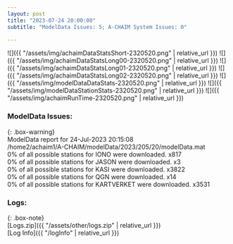 ```yaml
---
layout: post
title: "2023-07-24 20:00:00"
subtitle: "ModelData Issues: 5; A-CHAIM System Issues: 0"

---
```


![]({{ "/assets/img/achaimDataStatsShort-2320520.png" | relative_url }})
![]({{ "/assets/img/achaimDataStatsLong00-2320520.png" | relative_url }})
![]({{ "/assets/img/achaimDataStatsLong01-2320520.png" | relative_url }})
![]({{ "/assets/img/achaimDataStatsLong02-2320520.png" | relative_url }})
![]({{ "/assets/img/modelDataDataStats-2320520.png" | relative_url }})
![]({{ "/assets/img/modelDataStationStats-2320520.png" | relative_url }})
![]({{ "/assets/img/achaimRunTime-2320520.png" | relative_url }})


### ModelData Issues:  
  
{: .box-warning}  
 ModelData report for 24-Jul-2023 20:15:08   
 /home2/achaim1/A-CHAIM/modelData/2023/205/20/modelData.mat   
 0% of all possible stations for IONO were downloaded. x817   
 0% of all possible stations for JASON were downloaded. x3   
 0% of all possible stations for KASI were downloaded. x3822   
 0% of all possible stations for QGN were downloaded. x14   
 0% of all possible stations for KARTVERKET were downloaded. x3531   
  


### Logs:  
  
{: .box-note}  
[Logs.zip]({{ "/assets/other/logs.zip" | relative_url }})  
[Log Info]({{ "/logInfo" | relative_url }})  
